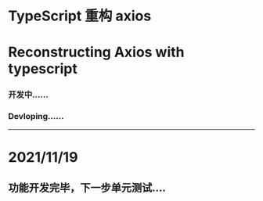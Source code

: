 # TypeScript 重构 axios

# Reconstructing Axios with typescript

### 开发中......

### Devloping......

---

# 2021/11/19

## 功能开发完毕，下一步单元测试....
